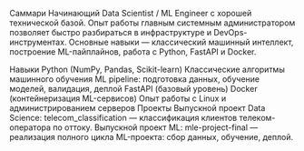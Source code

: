 Саммари
Начинающий Data Scientist / ML Engineer с хорошей технической базой. Опыт работы главным системным администратором позволяет быстро разбираться в инфраструктуре и DevOps-инструментах. 
Основные навыки — классический машинный интеллект, построение ML-пайплайнов, работа с Python, FastAPI и Docker.

Навыки
Python (NumPy, Pandas, Scikit-learn)
Классические алгоритмы машинного обучения
ML pipeline: подготовка данных, обучение моделей, валидация, деплой
FastAPI (базовый уровень)
Docker (контейнеризация ML-сервисов)
Опыт работы с Linux и администрированием серверов
Проекты
Выпускной проект Data Science: telecom_classification — классификация клиентов телеком-оператора по оттоку.
Выпускной проект ML: mle-project-final — реализация полного цикла ML-проекта: сбор данных, обучение, деплой.
